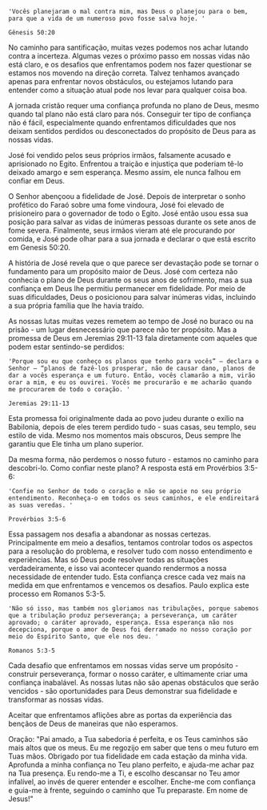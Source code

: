```
'Vocês planejaram o mal contra mim, mas Deus o planejou para o bem, para que a vida de um numeroso povo fosse salva hoje. '

Gênesis 50:20
```
No caminho para santificação, muitas vezes podemos nos achar lutando contra a incerteza. Algumas vezes o próximo passo em nossas vidas não está claro, e os desafios que enfrentamos podem nos fazer questionar se estamos nos movendo na direção correta. Talvez tenhamos avançado apenas para enfrentar novos obstáculos, ou estejamos lutando para entender como a situação atual pode nos levar para qualquer coisa boa.

A jornada cristão requer uma confiança profunda no plano de Deus, mesmo quando tal plano não está claro para nós. Conseguir ter tipo de confiança não é fácil, especialmente quando enfrentamos dificuldades que nos deixam sentidos perdidos ou desconectados do propósito de Deus para as nossas vidas.

José foi vendido pelos seus próprios irmãos, falsamente acusado e aprisionado no Egito. Enfrentou a traição e injustiça que poderiam tê-lo deixado amargo e sem esperança. Mesmo assim, ele nunca falhou em confiar em Deus.

O Senhor abençoou a fidelidade de José. Depois de interpretar o sonho profético do Faraó sobre uma fome vindoura, José foi elevado de prisioneiro para o governador de todo o Egito. José então usou essa sua posição para salvar as vidas de inúmeras pessoas durante os sete anos de fome severa. Finalmente, seus irmãos vieram até ele procurando por comida, e José pode olhar para a sua jornada e declarar o que está escrito em Genesis 50:20.

A história de José revela que o que parece ser devastação pode se tornar o fundamento para um propósito maior de Deus. José com certeza não conhecia o plano de Deus durante os seus anos de sofrimento, mas a sua confiança em Deus lhe permitiu permanecer em fidelidade. Por meio de suas dificuldades, Deus o posicionou para salvar inúmeras vidas, incluindo a sua própria família que lhe havia traído.

As nossas lutas muitas vezes remetem ao tempo de José no buraco ou na prisão - um lugar desnecessário que parece não ter propósito. Mas a promessa de Deus em Jeremias 29:11-13 fala diretamente com aqueles que podem estar sentindo-se perdidos:

```
'Porque sou eu que conheço os planos que tenho para vocês” — declara o Senhor — “planos de fazê‑los prosperar, não de causar dano, planos de dar a vocês esperança e um futuro. Então, vocês clamarão a mim, virão orar a mim, e eu os ouvirei. Vocês me procurarão e me acharão quando me procurarem de todo o coração. '

Jeremias 29:11-13
```

Esta promessa foi originalmente dada ao povo judeu durante o exílio na Babilonia, depois de eles terem perdido tudo - suas casas, seu templo, seu estilo de vida. Mesmo nos momentos mais obscuros, Deus sempre lhe garantiu que Ele tinha um plano superior. 

Da mesma forma, não perdemos o nosso futuro - estamos no caminho para descobri-lo. Como confiar neste plano? A resposta está em Provérbios 3:5-6:

```
'Confie no Senhor de todo o coração e não se apoie no seu próprio entendimento. Reconheça‑o em todos os seus caminhos, e ele endireitará as suas veredas. '

Provérbios 3:5-6
```

Essa passagem nos desafia a abandonar as nossas certezas. Principalmente em meio a desafios, tentamos controlar todos os aspectos para a resolução do problema, e resolver tudo com nosso entendimento e experiências. Mas só Deus pode resolver todas as situações verdadeiramente, e isso vai acontecer quando rendermos a nossa necessidade de entender tudo. Esta confiança cresce cada vez mais na medida em que enfrentamos e vencemos os desafios. Paulo explica este processo em Romanos 5:3-5.

```
'Não só isso, mas também nos gloriamos nas tribulações, porque sabemos que a tribulação produz perseverança; a perseverança, um caráter aprovado; o caráter aprovado, esperança. Essa esperança não nos decepciona, porque o amor de Deus foi derramado no nosso coração por meio do Espírito Santo, que ele nos deu. '

Romanos 5:3-5
```

Cada desafio que enfrentamos em nossas vidas serve um propósito - construir perseverança, formar o nosso caráter, e ultimamente criar uma confiança inabalável. As nossas lutas não são apenas obstáculos que serão vencidos - são oportunidades para Deus demonstrar sua fidelidade e transformar as nossas vidas.

Aceitar que enfrentamos aflições abre as portas da experiência das bençãos de Deus de maneiras que não esperamos.

Oração: 
"Pai amado, a Tua sabedoria é perfeita, e os Teus caminhos são mais altos que os meus. Eu me regozijo em saber que tens o meu futuro em Tuas mãos. Obrigado por tua fidelidade em cada estação da minha vida. Aprofunda a minha confiança no Teu plano perfeito, e ajuda-me achar paz na Tua presença. Eu rendo-me a Ti, e escolho descansar no Teu amor infalível, ao invés de querer entender e escolher. Enche-me com confiança e guia-me à frente, seguindo o caminho que Tu preparaste.
Em nome de Jesus!"
